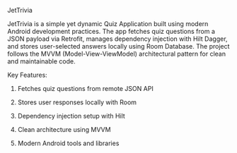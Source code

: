 JetTrivia

JetTrivia is a simple yet dynamic Quiz Application built using modern Android development practices. The app fetches quiz questions from a JSON payload via Retrofit, manages dependency injection with Hilt Dagger, and stores user-selected answers locally using Room Database. The project follows the MVVM (Model-View-ViewModel) architectural pattern for clean and maintainable code.

Key Features:

1. Fetches quiz questions from remote JSON API

2. Stores user responses locally with Room

3. Dependency injection setup with Hilt

4. Clean architecture using MVVM

5. Modern Android tools and libraries
